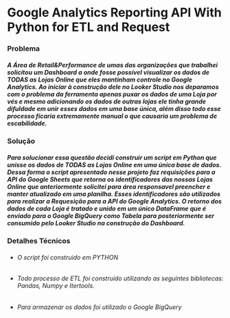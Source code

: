 # Google Analytics Reporting API With Python for ETL and Request
### Problema
##### A Área de Retail&Performance de umas das organizações que trabalhei solicitou um Dashboard a onde fosse possível visualizar os dados de **TODAS** as Lojas Online que eles mantinham controle no Google Analytics. Ao iniciar à construção dele no Looker Studio nos deparamos com o problema da ferramenta apenas puxar os dados de uma Loja por vés e mesmo adicionando os dados de outras lojas ele tinha grande difuldade em unir esses dados em uma base única, além disso todo esse processo ficaria extremamente manual o que causaria um problema de escabilidade.
### Solução
##### Para solucionar essa questão decidi construir um script em Python que unisse os dados de **TODAS** as Lojas Online em uma única base de dados. Dessa forma o script apresentado nesse projeto faz requisições para a API do Google Sheets que retorna os identificadores das nossas Lojas Online que anteriormente solicitei para área responsavel preencher e manter atualizado em uma planilha. Esses identificadores são utilizados para realizar a Requesição para a API do Google Analytics. O retorno dos dados de cada Loja é tratado e unido em um único DataFrame que é enviado para o Google BigQuery como Tabela para posteriormente ser consumido pelo Looker Studio na construção do Dashboard.
### Detalhes Técnicos
* ######  O script foi construido em PYTHON
* ######  Todo processo de ETL foi construído utilizando as seguintes bibliotecas: Pandas, Numpy e Itertools.
* ###### Para armazenar os dados foi utilizado o Google BigQuery
